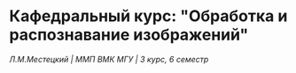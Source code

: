 # Кафедральный курс: "Обработка и распознавание изображений"
*Л.М.Местецкий | ММП ВМК МГУ | 3 курс, 6 семестр*
